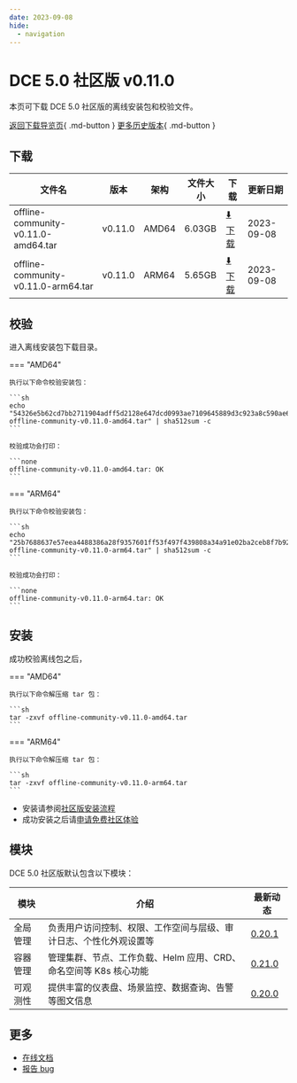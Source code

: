 ```yaml
---
date: 2023-09-08
hide:
  - navigation
---
```


# DCE 5.0 社区版 v0.11.0

本页可下载 DCE 5.0 社区版的离线安装包和校验文件。

[返回下载导览页](../index.md){ .md-button } [更多历史版本](./dce5-installer-history.md){ .md-button }

## 下载

| 文件名                      | 版本    | 架构 | 文件大小 | 下载         | 更新日期   |
| -------------------------- | ------- | --- | ------- | ---------- | -------- |
| offline-community-v0.11.0-amd64.tar | v0.11.0 | AMD64 | 6.03GB | [:arrow_down: 下载](https://qiniu-download-public.daocloud.io/DaoCloud_Enterprise/dce5/offline-community-v0.11.0-amd64.tar) | 2023-09-08 |
| offline-community-v0.11.0-arm64.tar | v0.11.0 | ARM64 | 5.65GB | [:arrow_down: 下载](https://qiniu-download-public.daocloud.io/DaoCloud_Enterprise/dce5/offline-community-v0.11.0-arm64.tar) | 2023-09-08 |

## 校验

进入离线安装包下载目录。

=== "AMD64"

    执行以下命令校验安装包：

    ```sh
    echo "54326e5b62cd7bb2711904adff5d2128e647dcd0993ae7109645889d3c923a8c590ae6d1623a85e846e9a0acf7f0149936c686a1544f7b933d4444b33916d876  offline-community-v0.11.0-amd64.tar" | sha512sum -c
    ```

    校验成功会打印：

    ```none
    offline-community-v0.11.0-amd64.tar: OK
    ```

=== "ARM64"

    执行以下命令校验安装包：

    ```sh
    echo "25b7688637e57eea4488386a28f9357601ff53f497f439808a34a91e02ba2ceb8f7b92a74fd7184602efdb853e81472f8de7b53a04f9a93903f0131a4acac1be  offline-community-v0.11.0-arm64.tar" | sha512sum -c
    ```

    校验成功会打印：

    ```none
    offline-community-v0.11.0-arm64.tar: OK
    ```

## 安装

成功校验离线包之后，

=== "AMD64"

    执行以下命令解压缩 tar 包：

    ```sh
    tar -zxvf offline-community-v0.11.0-amd64.tar
    ```

=== "ARM64"

    执行以下命令解压缩 tar 包：

    ```sh
    tar -zxvf offline-community-v0.11.0-arm64.tar
    ```

- 安装请参阅[社区版安装流程](../../install/community/k8s/online.md#_2)
- 成功安装之后请[申请免费社区体验](../../dce/license0.md)

## 模块

DCE 5.0 社区版默认包含以下模块：

| 模块     | 介绍            | 最新动态         |
| -------- | -------------- | --------------- |
| 全局管理 | 负责用户访问控制、权限、工作空间与层级、审计日志、个性化外观设置等      | [0.20.1](../../ghippo/intro/release-notes.md#0201) |
| 容器管理 | 管理集群、节点、工作负载、Helm 应用、CRD、命名空间等 K8s 核心功能 | [0.21.0](../../kpanda/intro/release-notes.md#0210) |
| 可观测性 | 提供丰富的仪表盘、场景监控、数据查询、告警等图文信息              | [0.20.0](../../insight/intro/releasenote.md#0200)  |

## 更多

- [在线文档](../../dce/index.md)
- [报告 bug](https://github.com/DaoCloud/DaoCloud-docs/issues)
